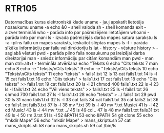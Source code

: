# RTR105
Datormacības kursa elektroniskā klade
uname - ļauj apskatīt lietotāja nosaukumu
uname -a
echo &0 - shell valoda
sh - shell komanda
exit - aizver termināli
who - parāda info par pašreizējiem lietotājiem
whoami - parāda info par mani
ls - izvada pašreizējās darba mapes satura sarakstu
ls -a -pilns failu un mapes saraksts, ieskaitot slēptas mapes
ls -l - parāda sīkāku informāciju par failu vai direktoriju 
ls lat - 
history - vēsture
history > - saglabā vēsturi
pwd - parāda pilno faila nosaukumu pašreizējai darba direktorijai
man - sniedz informāciju par citām komandām
man pwd - 
man man
ctrl+alt+t - termināla atvēršana
echo "Teksts 
6  echo "Cits teksts
7  man echo
8  echo -e "Teksts/nCits teksts"
9  echo -e "Teksts\nCits teksts
10  echo "Teksts\nCits teksts"
   11  echo "teksts" > fails1.txt
   12  ls
   13  cat fails1.txt
   14  ls -l
   15  cat fails1.txt
   16  echo "Cits teksts" > fails1.txt
   17  cat fails1.txt
   18  echo "Cits teksts" >> fails1.txt
   19  cat fails1.txt
   20  ls -l
   21  chmod 400 fails1.txt
   22  ls -l
   23  ls -l fails1.txt 
   24  echo "Vēl viens teksts" >> fails1.txt 
   25  ls -l fails1.txt 
   26  chmod 700 fails1.txt 
   27  ls -l fails1.txt 
   28  echo "teksts" > ../ fails1.txt
   29  pwd
   30  ls
   31  nano fails1.txt
   32  ls -l
   33  cat fails
   34  cat fails1.txt 
   35  cat fails2.txt
   36  cp fails1.txt fails3.txt
   37  ls -l
   38  mv *.txt
   39  ls -l
   40  mv *.txt Music/
   41  ls -l
   42  cd Music/
   43  ls -l
   44  mv *.txt ../
   45  ls
   46  cd ..
   47  ls
   48  mv fails1.txt fails31.txt
   49  ls -l
   50  rm *3*.txt
51 ls -l
52 &PATH
53 echo &PATH
54 git clone
55 echo "mkdir Mape"
56 echo "mkdir Mape" > mans_skripts.sh
57 cat mans_skripts.sh
58 nano mans_skripts.sh
59 cat /bin/ls
